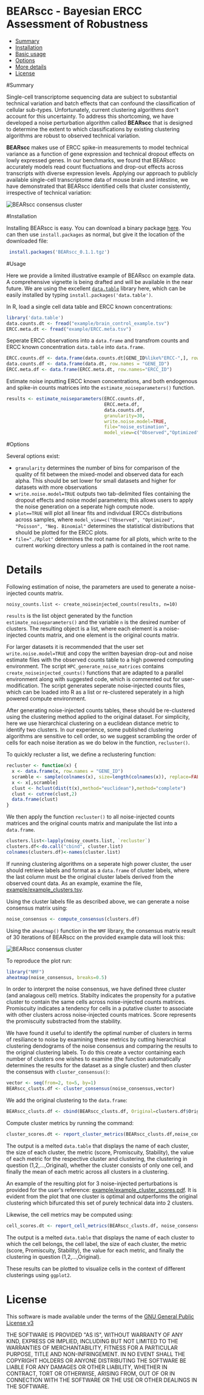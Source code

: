 BEARscc - Bayesian ERCC Assessment of Robustness  
================================================

- [Summary](#markdown-header-summary)
- [Installation](#markdown-header-installation)
- [Basic usage](#markdown-header-usage)
- [Options](#markdown-header-options)
- [More details](#markdown-header-details)
- [License](#markdown-header-license)

#Summary

Single-cell transcriptome sequencing data are subject to substantial technical variation and batch effects that can confound the classification of cellular sub-types. Unfortunately, current clustering algorithms don't account for this uncertainty. To address this shortcoming, we have developed a noise perturbation algorithm called **BEARscc** that is designed to determine the extent to which classifications by existing clustering algorithms are robust to observed technical variation.

**BEARscc** makes use of ERCC spike-in measurements to model technical variance as a function of gene expression and technical dropout effects on lowly expressed genes. In our benchmarks, we found that BEARscc accurately models read count fluctuations and drop-out effects across transcripts with diverse expression levels. Applying our approach to publicly available single-cell transcriptome data of mouse brain and intestine, we have demonstrated that BEARscc identified cells that cluster consistently, irrespective of technical variation:

![BEARscc consensus cluster](example/example_30iterations_consensus_matrix_heatmap.png)

#Installation

Installing BEARscc is easy. You can download a binary package [here](https://bitbucket.org/bsblabludwig/bearscc/raw/6650702c9fbd0ef95c088df9279da78524f57d0a/builds/BEARscc_0.1.1.tgz). You can then use `install.packages` as normal, but give it the location of the downloaded file:

```R
 install.packages('BEARscc_0.1.1.tgz')
```

#Usage

Here we provide a limited illustrative example of BEARscc on example data. A comprehensive vignette is being drafted and will be available in the near future. We are using the excellent [`data.table`](https://cran.r-project.org/web/packages/data.table/index.html) library here, which can be easily installed by typing `install.packages('data.table')`.

In R, load a single cell data table and ERCC known concentrations:

```R
library('data.table')
data.counts.dt <- fread("example/brain_control_example.tsv")
ERCC.meta.dt <- fread("example/ERCC.meta.tsv")
```

Seperate ERCC observations into a `data.frame` and transfrom counts and ERCC known concentration `data.table` into `data.frame`.

```R
ERCC.counts.df <- data.frame(data.counts.dt[GENE_ID%like%"ERCC-",], row.names="GENE_ID")
data.counts.df <- data.frame(data.dt, row.names = "GENE_ID")
ÈRCC.meta.df <- data.frame(ERCC.meta.dt, row.names="ERCC_ID")
```

Estimate noise inputting ERCC known concentrations, and both endogenous and spike-in counts matrices into the `estimate_noiseparameters()` function.

```R
results <- estimate_noiseparameters(ERCC.counts.df,
                                    ERCC.meta.df,
                                    data.counts.df,
                                    granularity=30,
                                    write.noise.model=TRUE,
                                    file="noise_estimation",
                                    model_view=c("Observed","Optimized"))
```

#Options

Several options exist:

- `granularity` determines the number of bins for comparison of the quality of fit between the mixed-model and observed data for each alpha. This should be set lower for small datasets and higher for datasets with more observations
- `write.noise.model=TRUE` outputs two tab-delimited files containing the dropout effects and noise model parameters; this allows users to apply the noise generation on a seperate high compute node. 
- `plot==TRUE` will plot all linear fits and individual ERCCs distributions across samples, where `model_view=c("Observed", "Optimized", "Poisson", "Neg. Binomial"` determines the statistical distributions that should be plotted for the ERCC plots.
- `file="./Rplot"` determines the root name for all plots, which write to the current working directory unless a path is contained in the root name. 

# Details

Following estimation of noise, the parameters are used to generate a noise-injected counts matrix.

    noisy_counts.list <- create_noiseinjected_counts(results, n=10)

`results` is the list object generated by the function `estimate_noiseparameters()` and the variable `n` is the desired number of clusters. The resulting object is a list, where each element is a noise-injected counts matrix, and one element is the original counts matrix. 

For larger datasets it is recommended that the user set `write.noise.model=TRUE` and copy the written bayesian drop-out and noise estimate files with the observed counts table to a high powered computing environment.
The script `HPC_generate_noise_matrices` contains `create_noiseinjected_counts()` functions that are adapted to a parallel environment along with suggested code, which is commented out for user-modification. The script generates seperate noise-injected counts files, which can be loaded into R as a list or re-clustered seperately in a high powered compute environment. 

After generating noise-injected counts tables, these should be re-clustered using the clustering method applied to the original dataset. For simplicity, here we use hierarchical clustering on a euclidean distance metric to identify two clusters. In our experience, some published clustering algorithms are sensitive to cell order, so we suggest scrambling the order of cells for each noise iteration as we do below in the function, `recluster()`.  

To quickly recluster a list, we define a reclustering function:

```R
recluster <- function(x) {
  x <- data.frame(x, row.names = "GENE_ID")
  scramble <- sample(colnames(x), size=length(colnames(x)), replace=FALSE)
  x <- x[,scramble]
  clust <- hclust(dist(t(x),method="euclidean"),method="complete")
  clust <- cutree(clust,2)
  data.frame(clust)
}
``` 

We then apply the function `recluster()` to all noise-injected counts matrices and the original counts matrix and manipulate the list into a `data.frame`. 

```R
clusters.list<-lapply(noisy_counts.list, `recluster`)
clusters.df<-do.call("cbind", cluster.list)
colnames(clusters.df)<-names(cluster.list)
```

If running clustering algorithms on a seperate high power cluster, the user should retrieve labels and format as a `data.frame` of cluster labels, where the last column must be the original cluster labels derived from the observed count data. As an example, examine the file, [example/example_clusters.tsv](example/example_clusters.tsv).

Using the cluster labels file as described above, we can generate a noise consensus matrix using: 

```R
noise_consensus <- compute_consensus(clusters.df)
```

Using the `aheatmap()` function in the `NMF` library, the consensus matrix result of 30 iterations of BEARscc on the provided example data will look this:

![BEARscc consensus cluster](example/example_30iterations_consensus_matrix_heatmap.png)

To reproduce the plot run:
```R
library("NMF")
aheatmap(noise_consensus, breaks=0.5)
```

In order to interpret the noise consensus, we have defined three cluster (and analagous cell) metrics. Stabilty indicates the propensity for a putative cluster to contain the same cells across noise-injected counts matrices. Promiscuity indicates a tendency for cells in a putative cluster to associate with other clusters across noise-injected counts matrices. Score represents the promiscuity substracted from the stability. 

We have found it useful to identify the optimal number of clusters in terms of resiliance to noise by examining these metrics by cutting hierarchical clustering dendograms of the noise consensus and comparing the results to the original clustering labels. To do this create a vector containing each number of clusters one wishes to examine (the function automatically determines the results for the dataset as a single cluster) and then cluster the consensus with `cluster_consensus()`:

```R
vector <- seq(from=2, to=5, by=1)
BEARscc_clusts.df <- cluster_consensus(noise_consensus,vector)
```

We add the original clustering to the `data.frame`:

```R
BEARscc_clusts.df <- cbind(BEARscc_clusts.df, Original=clusters.df$Original_counts)
```

Compute cluster metrics by running the command:

```R
cluster_scores.dt <- report_cluster_metrics(BEARscc_clusts.df,noise_consensus, plot=TRUE, file="example")
```

The output is a melted `data.table` that displays the name of each cluster, the size of each cluster, the metric (score, Promiscuity, Stability), the value of each metric for the respective cluster and clustering, the clustering in question (1,2,...,Original), whether the cluster consists of only one cell, and finally the mean of each metric across all clusters in a clustering.  

An example of the resulting plot for 3 noise-injected perturbations is provided for the user's reference: [example/example_cluster_scores.pdf](example/example_cluster_scores.pdf). It is evident from the plot that one cluster is optimal and outperforms the original clustering which bifurcated this set of purely technical data into 2 clusters.

Likewise, the cell metrics may be computed using:

```R
cell_scores.dt <- report_cell_metrics(BEARscc_clusts.df, noise_consensus)
```

The output is a melted `data.table` that displays the name of each cluster to which the cell belongs, the cell label, the size of each cluster, the metric (score, Promiscuity, Stability), the value for each metric, and finally the clustering in question (1,2,...,Original).

These results can be plotted to visualize cells in the context of different clusterings using `ggplot2`.

# License

 This software is made available under the terms of the [GNU General Public License v3](http://www.gnu.org/licenses/gpl-3.0.html)

THE SOFTWARE IS PROVIDED "AS IS", WITHOUT WARRANTY OF ANY KIND, EXPRESS OR IMPLIED, INCLUDING BUT NOT LIMITED TO THE WARRANTIES OF MERCHANTABILITY, FITNESS FOR A PARTICULAR PURPOSE, TITLE AND NON-INFRINGEMENT. IN NO EVENT SHALL THE COPYRIGHT HOLDERS OR ANYONE DISTRIBUTING THE SOFTWARE BE LIABLE FOR ANY DAMAGES OR OTHER LIABILITY, WHETHER IN CONTRACT, TORT OR OTHERWISE, ARISING FROM, OUT OF OR IN CONNECTION WITH THE SOFTWARE OR THE USE OR OTHER DEALINGS IN THE SOFTWARE.
